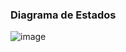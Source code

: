 ### Diagrama de Estados

![image](https://github.com/user-attachments/assets/a7aec0a2-ed76-45b5-9ab3-52b25937be87)
